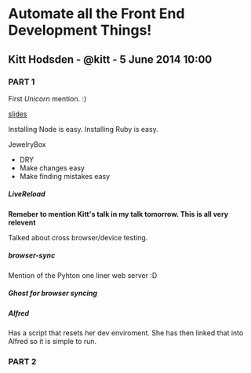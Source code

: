 #  Automate all the Front End Development Things!
## Kitt Hodsden - @kitt - 5 June 2014 10:00

### PART 1

First *Unicorn* mention. :)

[slides](http://ki.tt/sotr)

Installing Node is easy. Installing Ruby is easy.

JewelryBox

- DRY
- Make changes easy
- Make finding mistakes easy

##### LiveReload

**Remeber to mention Kitt's talk in my talk tomorrow. This is all very relevent**

Talked about cross browser/device testing.

##### browser-sync

Mention of the Pyhton one liner web server :D

##### Ghost for browser syncing

##### Alfred

Has a script that resets her dev enviroment. She has then linked that into Alfred so it is simple to run.



### PART 2